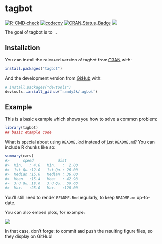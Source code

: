 <!-- README.md is generated from README.Rmd. Please edit that file -->

# tagbot

<!-- badges: start -->

[![R-CMD-check](https://github.com/randy3k/tagbot/workflows/R-CMD-check/badge.svg)](https://github.com/randy3k/tagbot/actions)
[![codecov](https://codecov.io/gh/randy3k/tagbot/branch/master/graph/badge.svg)](https://codecov.io/gh/randy3k/tagbot)
[![CRAN\_Status\_Badge](http://www.r-pkg.org/badges/version/tagbot)](https://cran.r-project.org/package=tagbot)
[![](http://cranlogs.r-pkg.org/badges/grand-total/tagbot)](https://cran.r-project.org/package=tagbot)
<!-- badges: end -->

The goal of tagbot is to …

## Installation

You can install the released version of tagbot from [CRAN](https://CRAN.R-project.org) with:

``` r
install.packages("tagbot")
```

And the development version from [GitHub](https://github.com/) with:

``` r
# install.packages("devtools")
devtools::install_github("randy3k/tagbot")
```

## Example

This is a basic example which shows you how to solve a common problem:

``` r
library(tagbot)
## basic example code
```

What is special about using `README.Rmd` instead of just `README.md`? You can include R chunks like so:

``` r
summary(cars)
#>      speed           dist       
#>  Min.   : 4.0   Min.   :  2.00  
#>  1st Qu.:12.0   1st Qu.: 26.00  
#>  Median :15.0   Median : 36.00  
#>  Mean   :15.4   Mean   : 42.98  
#>  3rd Qu.:19.0   3rd Qu.: 56.00  
#>  Max.   :25.0   Max.   :120.00
```

You’ll still need to render `README.Rmd` regularly, to keep `README.md` up-to-date.

You can also embed plots, for example:

![](https://i.imgur.com/awBGczL.png)

In that case, don’t forget to commit and push the resulting figure files, so they display on GitHub\!
